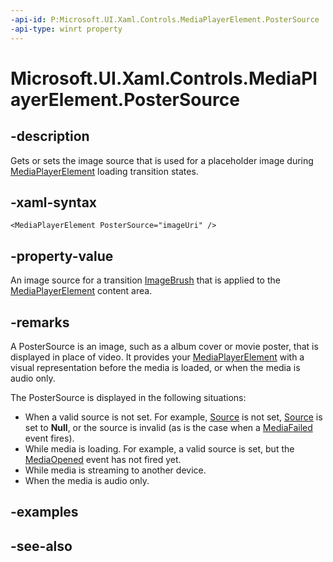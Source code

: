 ```yaml
---
-api-id: P:Microsoft.UI.Xaml.Controls.MediaPlayerElement.PosterSource
-api-type: winrt property
---
```


# Microsoft.UI.Xaml.Controls.MediaPlayerElement.PosterSource

<!--
public Microsoft.UI.Xaml.Media.ImageSource PosterSource { get; set; }
-->


## -description
Gets or sets the image source that is used for a placeholder image during [MediaPlayerElement](mediaplayerelement.md) loading transition states.


## -xaml-syntax
```xaml
<MediaPlayerElement PosterSource="imageUri" />
```


## -property-value
An image source for a transition [ImageBrush](../microsoft.ui.xaml.media/imagebrush.md) that is applied to the [MediaPlayerElement](mediaplayerelement.md) content area.

## -remarks
A PosterSource is an image, such as a album cover or movie poster, that is displayed in place of video. It provides your [MediaPlayerElement](mediaplayerelement.md) with a visual representation before the media is loaded, or when the media is audio only.


The PosterSource is displayed in the following situations:

+ When a valid source is not set. For example, [Source](mediaplayerelement_source.md) is not set, [Source](mediaplayerelement_source.md) is set to **Null**, or the source is invalid (as is the case when a [MediaFailed](/uwp/api/windows.media.playback.mediaplayer.mediafailed) event fires).
+ While media is loading. For example, a valid source is set, but the [MediaOpened](/uwp/api/windows.media.playback.mediaplayer.mediaopened) event has not fired yet.
+ While media is streaming to another device.
+ When the media is audio only.


## -examples

## -see-also
